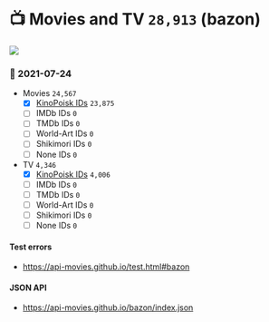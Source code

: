 # :tv: Movies and TV `28,913` (bazon)

<a href="https://API-Movies.github.io"><img src="https://API-Movies.github.io/banner.png?cache"></a>

### :date: 2021-07-24
- Movies `24,567`
  - [x] <a href="https://API-Movies.github.io/bazon/movie_kinopoisk_ids.json">KinoPoisk IDs</a> `23,875`
  - [ ] IMDb IDs `0`
  - [ ] TMDb IDs `0`
  - [ ] World-Art IDs `0`
  - [ ] Shikimori IDs `0`
  - [ ] None IDs `0`
- TV `4,346`
  - [x] <a href="https://API-Movies.github.io/bazon/tv_kinopoisk_ids.json">KinoPoisk IDs</a> `4,006`
  - [ ] IMDb IDs `0`
  - [ ] TMDb IDs `0`
  - [ ] World-Art IDs `0`
  - [ ] Shikimori IDs `0`
  - [ ] None IDs `0`
#### Test errors
- <a href='https://api-movies.github.io/test.html#bazon'>https://api-movies.github.io/test.html#bazon</a>
#### JSON API
- <a href='https://api-movies.github.io/bazon/index.json'>https://api-movies.github.io/bazon/index.json</a>
